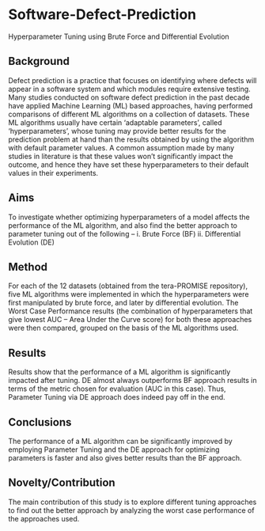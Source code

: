 # Software-Defect-Prediction
Hyperparameter Tuning using Brute Force and Differential Evolution



## Background
Defect prediction is a practice that focuses on identifying where defects will appear in a software system and which modules require extensive testing. Many studies conducted on software defect prediction in the past decade have applied Machine Learning (ML) based approaches, having performed comparisons of different ML algorithms on a collection of datasets. These ML algorithms usually have certain ‘adaptable parameters’, called ‘hyperparameters’, whose tuning may provide better results for the prediction problem at hand than the results obtained by using the algorithm with default parameter values. A common assumption made by many studies in literature is that these values won’t significantly impact the outcome, and hence they have set these hyperparameters to their default values in their experiments.



## Aims
To investigate whether optimizing hyperparameters of a model affects the performance of the ML algorithm, and also find the better approach to parameter tuning out of the following – 
i.	Brute Force (BF)
ii.	Differential Evolution (DE)



## Method
For each of the 12 datasets (obtained from the tera-PROMISE repository), five ML algorithms were implemented in which the hyperparameters were first manipulated by brute force, and later by differential evolution. The Worst Case Performance results (the combination of hyperparameters that give lowest AUC – Area Under the Curve score) for both these approaches were then compared, grouped on the basis of the ML algorithms used.



## Results
Results show that the performance of a ML algorithm is significantly impacted after tuning. DE almost always outperforms BF approach results in terms of the metric chosen for evaluation (AUC in this case). Thus, Parameter Tuning via DE approach does indeed pay off in the end.



## Conclusions
The performance of a ML algorithm can be significantly improved by employing Parameter Tuning and the DE approach for optimizing parameters is faster and also gives better results than the BF approach.



## Novelty/Contribution 
The main contribution of this study is to explore different tuning approaches to find out the better approach by analyzing the worst case performance of the approaches used.

